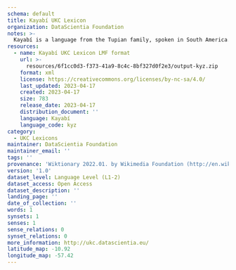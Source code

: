 ```yaml
---
schema: default
title: Kayabí UKC Lexicon
organization: DataScientia Foundation
notes: >-
  Kayabí is a language from the Tupian family, spoken in South America. The UKC Lexicon of Kayabí is represented as a lexico-semantic network. It consists of words, word senses, synsets, as well as sense-level and synset-level relationships.
resources:
  - name: Kayabí UKC Lexicon LMF format
    url: >-
      resources/6f1cc0d3-f373-41a9-8c4c-8bf327d0f2e3/output-kyz.zip
    format: xml
    license: https://creativecommons.org/licenses/by-nc-sa/4.0/
    last_updated: 2023-04-17
    created: 2023-04-17
    size: 783
    release_date: 2023-04-17
    distribution_document: ''
    language: Kayabí
    language_code: kyz
category:
  - UKC Lexicons
maintainer: DataScientia Foundation
maintainer_email: ''
tags: ''
provenance: 'Wiktionary 2022.01. by Wikimedia Foundation (http://en.wiktionary.org); Princeton WordNet 2.1 by Princeton University (https://wordnet.princeton.edu)'
version: '1.0'
dataset_level: Language Level (L1-2)
dataset_access: Open Access
dataset_description: ''
landing_page: ''
date_of_collection: ''
words: 1
synsets: 1
senses: 1
sense_relations: 0
synset_relations: 0
more_information: http://ukc.datascientia.eu/
latitude_map: -10.92
longitude_map: -57.42
---
```

